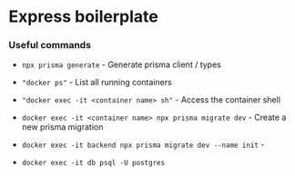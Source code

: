 # Express boilerplate

### Useful commands

- `npx prisma generate` - Generate prisma client / types
- `"docker ps"` - List all running containers
- `"docker exec -it <container name> sh"` - Access the container shell
- `docker exec -it <container name> npx prisma migrate dev` - Create a new prisma migration

- `docker exec -it backend npx prisma migrate dev --name init` -
- `docker exec -it db psql -U postgres`
